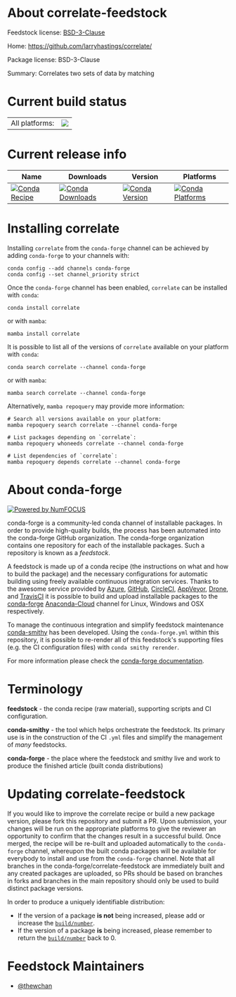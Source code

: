 About correlate-feedstock
=========================

Feedstock license: [BSD-3-Clause](https://github.com/conda-forge/correlate-feedstock/blob/main/LICENSE.txt)

Home: https://github.com/larryhastings/correlate/

Package license: BSD-3-Clause

Summary: Correlates two sets of data by matching

Current build status
====================


<table><tr><td>All platforms:</td>
    <td>
      <a href="https://dev.azure.com/conda-forge/feedstock-builds/_build/latest?definitionId=16698&branchName=main">
        <img src="https://dev.azure.com/conda-forge/feedstock-builds/_apis/build/status/correlate-feedstock?branchName=main">
      </a>
    </td>
  </tr>
</table>

Current release info
====================

| Name | Downloads | Version | Platforms |
| --- | --- | --- | --- |
| [![Conda Recipe](https://img.shields.io/badge/recipe-correlate-green.svg)](https://anaconda.org/conda-forge/correlate) | [![Conda Downloads](https://img.shields.io/conda/dn/conda-forge/correlate.svg)](https://anaconda.org/conda-forge/correlate) | [![Conda Version](https://img.shields.io/conda/vn/conda-forge/correlate.svg)](https://anaconda.org/conda-forge/correlate) | [![Conda Platforms](https://img.shields.io/conda/pn/conda-forge/correlate.svg)](https://anaconda.org/conda-forge/correlate) |

Installing correlate
====================

Installing `correlate` from the `conda-forge` channel can be achieved by adding `conda-forge` to your channels with:

```
conda config --add channels conda-forge
conda config --set channel_priority strict
```

Once the `conda-forge` channel has been enabled, `correlate` can be installed with `conda`:

```
conda install correlate
```

or with `mamba`:

```
mamba install correlate
```

It is possible to list all of the versions of `correlate` available on your platform with `conda`:

```
conda search correlate --channel conda-forge
```

or with `mamba`:

```
mamba search correlate --channel conda-forge
```

Alternatively, `mamba repoquery` may provide more information:

```
# Search all versions available on your platform:
mamba repoquery search correlate --channel conda-forge

# List packages depending on `correlate`:
mamba repoquery whoneeds correlate --channel conda-forge

# List dependencies of `correlate`:
mamba repoquery depends correlate --channel conda-forge
```


About conda-forge
=================

[![Powered by
NumFOCUS](https://img.shields.io/badge/powered%20by-NumFOCUS-orange.svg?style=flat&colorA=E1523D&colorB=007D8A)](https://numfocus.org)

conda-forge is a community-led conda channel of installable packages.
In order to provide high-quality builds, the process has been automated into the
conda-forge GitHub organization. The conda-forge organization contains one repository
for each of the installable packages. Such a repository is known as a *feedstock*.

A feedstock is made up of a conda recipe (the instructions on what and how to build
the package) and the necessary configurations for automatic building using freely
available continuous integration services. Thanks to the awesome service provided by
[Azure](https://azure.microsoft.com/en-us/services/devops/), [GitHub](https://github.com/),
[CircleCI](https://circleci.com/), [AppVeyor](https://www.appveyor.com/),
[Drone](https://cloud.drone.io/welcome), and [TravisCI](https://travis-ci.com/)
it is possible to build and upload installable packages to the
[conda-forge](https://anaconda.org/conda-forge) [Anaconda-Cloud](https://anaconda.org/)
channel for Linux, Windows and OSX respectively.

To manage the continuous integration and simplify feedstock maintenance
[conda-smithy](https://github.com/conda-forge/conda-smithy) has been developed.
Using the ``conda-forge.yml`` within this repository, it is possible to re-render all of
this feedstock's supporting files (e.g. the CI configuration files) with ``conda smithy rerender``.

For more information please check the [conda-forge documentation](https://conda-forge.org/docs/).

Terminology
===========

**feedstock** - the conda recipe (raw material), supporting scripts and CI configuration.

**conda-smithy** - the tool which helps orchestrate the feedstock.
                   Its primary use is in the construction of the CI ``.yml`` files
                   and simplify the management of *many* feedstocks.

**conda-forge** - the place where the feedstock and smithy live and work to
                  produce the finished article (built conda distributions)


Updating correlate-feedstock
============================

If you would like to improve the correlate recipe or build a new
package version, please fork this repository and submit a PR. Upon submission,
your changes will be run on the appropriate platforms to give the reviewer an
opportunity to confirm that the changes result in a successful build. Once
merged, the recipe will be re-built and uploaded automatically to the
`conda-forge` channel, whereupon the built conda packages will be available for
everybody to install and use from the `conda-forge` channel.
Note that all branches in the conda-forge/correlate-feedstock are
immediately built and any created packages are uploaded, so PRs should be based
on branches in forks and branches in the main repository should only be used to
build distinct package versions.

In order to produce a uniquely identifiable distribution:
 * If the version of a package **is not** being increased, please add or increase
   the [``build/number``](https://docs.conda.io/projects/conda-build/en/latest/resources/define-metadata.html#build-number-and-string).
 * If the version of a package **is** being increased, please remember to return
   the [``build/number``](https://docs.conda.io/projects/conda-build/en/latest/resources/define-metadata.html#build-number-and-string)
   back to 0.

Feedstock Maintainers
=====================

* [@thewchan](https://github.com/thewchan/)

